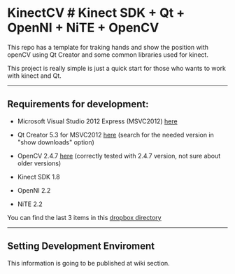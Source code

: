 KinectCV # Kinect SDK + Qt + OpenNI + NiTE + OpenCV
===

This repo has a template for traking hands and show the position with openCV using Qt Creator and some common libraries used for kinect.

This project is really simple is just a quick start for those who wants to work with kinect and Qt.

-----
Requirements for development:
-----

* Microsoft Visual Studio 2012 Express (MSVC2012) [here](http://www.visualstudio.com/en-us/products/visual-studio-express-vs.aspx)

* Qt Creator 5.3 for MSVC2012 [here](http://qt-project.org/downloads) (search for the needed version in "show downloads" option)

* OpenCV 2.4.7 [here](http://opencv.org/downloads.html) (correctly tested with 2.4.7 version, not sure about older versions)

* Kinect SDK 1.8

* OpenNI 2.2

* NiTE 2.2

You can find the last 3 items in this [dropbox directory](https://www.dropbox.com/sh/12hv0w9dx3p04ml/AACrdKm-uI5klJKcOSY6pCima)

----
Setting Development Enviroment
----

This information is going to be published at wiki section.
